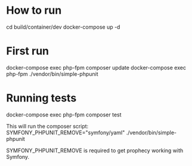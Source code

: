 # How to run #

cd build/container/dev
docker-compose up -d

# First run #

docker-compose exec php-fpm composer update
docker-compose exec php-fpm ./vendor/bin/simple-phpunit


# Running tests #

docker-compose exec php-fpm composer test

This will run the composer script: SYMFONY_PHPUNIT_REMOVE=\"symfony/yaml\" ./vendor/bin/simple-phpunit

SYMFONY_PHPUNIT_REMOVE is required to get prophecy working with Symfony.
